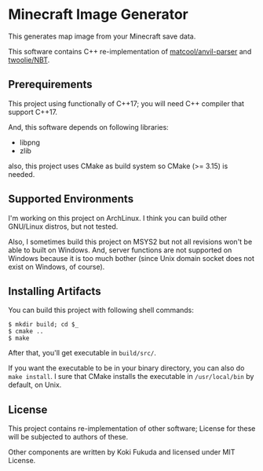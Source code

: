 # Minecraft Image Generator

This generates map image from your Minecraft save data.

This software contains C++ re-implementation of [matcool/anvil-parser](https://github.com/matcool/anvil-parser)
and [twoolie/NBT](https://github.com/twoolie/NBT).

## Prerequirements

This project using functionally of C++17; you will need C++ compiler that support
C++17.

And, this software depends on following libraries:

- libpng
- zlib

also, this project uses CMake as build system so CMake (>= 3.15) is needed.

## Supported Environments

I'm working on this project on ArchLinux. I think you can build other GNU/Linux distros,
but not tested.

Also, I sometimes build this project on MSYS2 but not all revisions won't be able to built
on Windows. And, server functions are not supported on Windows
because it is too much bother (since Unix domain socket does not exist on Windows, of course).

## Installing Artifacts

You can build this project with following shell commands:

```shell
$ mkdir build; cd $_
$ cmake ..
$ make
```

After that, you'll get executable in `build/src/`.

If you want the executable to be in your binary directory,
you can also do `make install`.
I sure that CMake installs the executable in `/usr/local/bin` by default, on Unix.

## License

This project contains re-implementation of other software;
License for these will be subjected to authors of these.

Other components are written by Koki Fukuda and licensed under MIT License.
